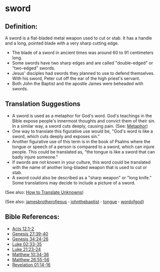 # sword #

## Definition: ##

A sword is a flat-bladed metal weapon used to cut or stab. It has a handle and a long, pointed blade with a very sharp cutting edge.

* The blade of a sword in ancient times was around 60 to 91 centimeters long.
* Some swords have two sharp edges and are called "double-edged" or "two-edged" swords.
* Jesus' disciples had swords they planned to use to defend themselves. With his sword, Peter cut off the ear of the high priest's servant.
* Both John the Baptist and the apostle James were beheaded with swords.

## Translation Suggestions ##

* A sword is used as a metaphor for God's word. God's teachings in the Bible expose people's innermost thoughts and convict them of their sin. In a similar way, a sword cuts deeply, causing pain. (See: [Metaphor](https://git.door43.org/Door43/en-ta-translate-vol1/src/master/content/figs_metaphor.md))
* One way to translate this figurative use would be, "God's word is like a sword, which cuts deeply and exposes sin."
* Another figurative use of this term is in the book of Psalms where the tongue or speech of a person is compared to a sword, which can injure people. This could be translated as, "the tongue is like a sword that can badly injure someone."
* If swords are not known in your culture, this word could be translated with the name of another long-bladed weapon that is used to cut or stab.
* A sword could also be described as a "sharp weapon" or "long knife." Some translations may decide to include a picture of a sword.

(See also: [How to Translate Unknowns](https://git.door43.org/Door43/en-ta-translate-vol1/src/master/content/translate_unknown.md))

(See also: [jamesbrotherofjesus](../other/jamesbrotherofjesus.md) **·** [johnthebaptist](../other/johnthebaptist.md) **·** [tongue](../other/tongue.md) **·** [wordofgod](../kt/wordofgod.md))

## Bible References: ##

* [Acts 12:1-2](https://door43.org/en/bible/notes/act/12/01)
* [Genesis 27:39-40](https://door43.org/en/bible/notes/gen/27/39)
* [Genesis 34:24-26](https://door43.org/en/bible/notes/gen/34/24)
* [Luke 02:33-35](https://door43.org/en/bible/notes/luk/02/33)
* [Luke 21:23-24](https://door43.org/en/bible/notes/luk/21/23)
* [Matthew 10:34-36](https://door43.org/en/bible/notes/mat/10/34)
* [Matthew 26:55-56](https://door43.org/en/bible/notes/mat/26/55)
* [Revelation 01:14-16](https://door43.org/en/bible/notes/rev/01/14)

